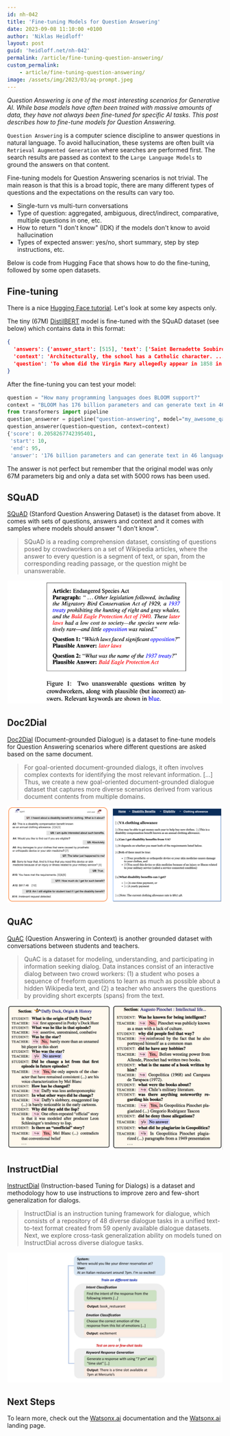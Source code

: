 ```yaml
---
id: nh-042
title: 'Fine-tuning Models for Question Answering'
date: 2023-09-08 11:10:00 +0100
author: 'Niklas Heidloff'
layout: post
guid: 'heidloff.net/nh-042'
permalink: /article/fine-tuning-question-answering/
custom_permalink:
    - article/fine-tuning-question-answering/
image: /assets/img/2023/03/aq-prompt.jpeg
---
```


*Question Answering is one of the most interesting scenarios for Generative AI. While base models have often been trained with massive amounts of data, they have not always been fine-tuned for specific AI tasks. This post describes how to fine-tune models for Question Answering.*

`Question Answering` is a computer science discipline to answer questions in natural language. To avoid hallucination, these systems are often built via `Retrieval Augmented Generation` where searches are performed first. The search results are passed as context to the `Large Language Models` to ground the answers on that content.

Fine-tuning models for Question Answering scenarios is not trivial. The main reason is that this is a broad topic, there are many different types of questions and the expectations on the results can vary too.

* Single-turn vs multi-turn conversations
* Type of question: aggregated, ambiguous, direct/indirect, comparative, multiple questions in one, etc.
* How to return "I don't know" (IDK) if the models don't know to avoid hallucination
* Types of expected answer: yes/no, short summary, step by step instructions, etc.

Below is code from Hugging Face that shows how to do the fine-tuning, followed by some open datasets.

## Fine-tuning

There is a nice [Hugging Face tutorial](https://huggingface.co/docs/transformers/tasks/question_answering). Let's look at some key aspects only. 

The tiny (67M) [DistilBERT](https://huggingface.co/distilbert-base-uncased) model is fine-tuned with the SQuAD dataset (see below) which contains data in this format:

```json
{
  'answers': {'answer_start': [515], 'text': ['Saint Bernadette Soubirous']},
  'context': 'Architecturally, the school has a Catholic character. ... the Virgin Mary reputedly appeared to Saint Bernadette Soubirous in 1858. At the end of the main drive (and in a direc....',
  'question': 'To whom did the Virgin Mary allegedly appear in 1858 in Lourdes France?',
}
```

After the fine-tuning you can test your model:

```python
question = "How many programming languages does BLOOM support?"
context = "BLOOM has 176 billion parameters and can generate text in 46 languages natural languages and 13 programming languages."
from transformers import pipeline
question_answerer = pipeline("question-answering", model="my_awesome_qa_model")
question_answerer(question=question, context=context)
{'score': 0.2058267742395401,
 'start': 10,
 'end': 95,
 'answer': '176 billion parameters and can generate text in 46 languages natural languages and 13'}
```

The answer is not perfect but remember that the original model was only 67M parameters big and only a data set with 5000 rows has been used.

## SQuAD

[SQuAD](https://rajpurkar.github.io/SQuAD-explorer/) (Stanford Question Answering Dataset) is the dataset from above. It comes with sets of questions, answers and context and it comes with samples where models should answer "I don't know".

> SQuAD is a reading comprehension dataset, consisting of questions posed by crowdworkers on a set of Wikipedia articles, where the answer to every question is a segment of text, or span, from the corresponding reading passage, or the question might be unanswerable. 

![image](/assets/img/2023/09/squad.png)

## Doc2Dial

[Doc2Dial](https://doc2dial.github.io/) (Document-grounded Dialogue) is a dataset to fine-tune models for Question Answering scenarios where different questions are asked based on the same document.

> For goal-oriented document-grounded dialogs, it often involves complex contexts for identifying the most relevant information. [...] Thus, we create a new goal-oriented document-grounded dialogue dataset that captures more diverse scenarios derived from various document contents from multiple domains.

![image](/assets/img/2023/09/doc2dial.png)

## QuAC

[QuAC](https://quac.ai/) (Question Answering in Context) is another grounded dataset with conversations between students and teachers.

> QuAC is a dataset for modeling, understanding, and participating in information seeking dialog. Data instances consist of an interactive dialog between two crowd workers: (1) a student who poses a sequence of freeform questions to learn as much as possible about a hidden Wikipedia text, and (2) a teacher who answers the questions by providing short excerpts (spans) from the text. 

![image](/assets/img/2023/09/quac.png)

## InstructDial

[InstructDial](https://github.com/prakharguptaz/Instructdial) (Instruction-based Tuning for Dialogs) is a dataset and methodology how to use instructions to improve zero and few-short generalization for dialogs.

> InstructDial is an instruction tuning framework for dialogue, which consists of a repository of 48 diverse dialogue tasks in a unified text-to-text format created from 59 openly available dialogue datasets. Next, we explore cross-task generalization ability on models tuned on InstructDial across diverse dialogue tasks.

![image](/assets/img/2023/09/instructdial.png)

## Next Steps

To learn more, check out the [Watsonx.ai](https://eu-de.dataplatform.cloud.ibm.com/docs/content/wsj/analyze-data/fm-overview.html?context=wx&audience=wdp) documentation and the [Watsonx.ai](https://www.ibm.com/products/watsonx-ai) landing page.